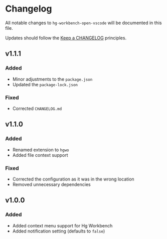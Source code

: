 # Changelog

All notable changes to `hg-workbench-open-vscode` will be documented in this file.

Updates should follow the [Keep a CHANGELOG](http://keepachangelog.com/) principles.

## v1.1.1

### Added
- Minor adjustments to the `package.json`
- Updated the `package-lock.json`

### Fixed
- Corrected `CHANGELOG.md`

## v1.1.0

### Added
- Renamed extension to `hgwo`
- Added file context support

### Fixed
- Corrected the configuration as it was in the wrong location
- Removed unnecessary dependencies

## v1.0.0

### Added
- Added context menu support for Hg Workbench
- Added notification setting (defaults to `false`)
